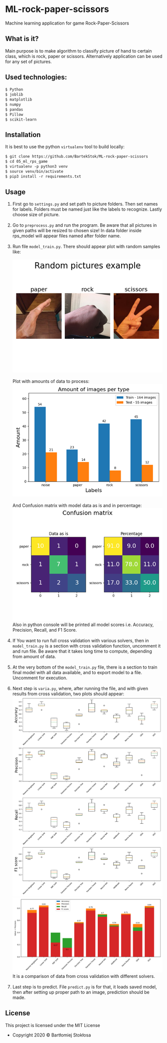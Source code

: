 # ML-rock-paper-scissors

Machine learning application for game Rock-Paper-Scissors

## What is it?

Main purpose is to make algorithm to classify picture of hand to certain class, which is rock, paper or scissors.
Alternatively application can be used for any set of pictures.  

## Used technologies:

```
$ Python
$ joblib
$ matplotlib
$ numpy
$ pandas
$ Pillow
$ scikit-learn
```

## Installation

It is best to use the python `virtualenv` tool to build locally:

```
$ git clone https://github.com/BartekStok/ML-rock-paper-scissors
$ cd 05_ml_rps_game
$ virtualenv -p python3 venv
$ source venv/bin/activate
$ pip3 install -r requirements.txt
```

## Usage

1. First go to `settings.py` and set path to picture folders. Then set 
 names for labels. Folders must be named just like the labels to recognize.
Lastly choose size of picture. <br><br>
2. Go to `preprocess.py` and run the program. Be aware that all pictures
in given paths will be resized to chosen size! In data folder inside rps_model
will appear files named after folder name. <br><br>
3. Run file `model_train.py`. There should appear plot with random samples
like: <br><br>
![random](rps_model/data/example_pic.png) <br><br>
Plot with amounts of data to process: <br>
![amounts](rps_model/data/amounts.png) <br><br>
And Confusion matrix with model data as is and in percentage:
![cmx](rps_model/data/conf_matrix.png) <br>
Also in python console will be printed all model scores i.e. Accuracy, Precision,
Recall, and F1 Score.<br><br>
4. If You want to run full cross validation with various solvers,
then in `model_train.py` is a section with cross validation
function, uncomment it and run file. Be aware that it takes long
time to compute, depending from amount of data.<br><br>
5. At the very bottom of the `model_train.py` file, there
is a section to train final model with all data available, and
to export model to a file. Uncomment for execution. <br><br>
6. Next step is `varia.py`, where, after running the file, and
with given results from cross validation, two plots should appear: <br>
![cv_comp1](rps_model/data/cv_comparison_1.png)
![cv_comp2](rps_model/data/cv_comparison_2.png)
It is a comparison of data from cross validation with different
solvers. <br><br>
7. Last step is to predict. File `predict.py` is for that, it loads 
saved model, then after setting up proper path to an image,
prediction should be made.



## License

This project is licensed under the MIT License 

- Copyright 2020 © Bartłomiej Stokłosa